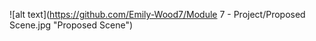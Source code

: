   ![alt text](https://github.com/Emily-Wood7/Module 7 - Project/Proposed Scene.jpg "Proposed Scene")
